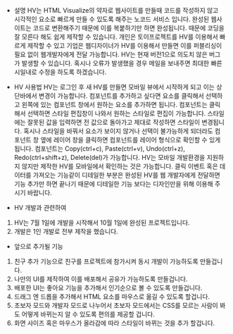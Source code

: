 - 설명
HV는 HTML Visualize의 약자로
웹사이트를 만들때 코드를 작성하지 않고 시각적인 요소로 빠르게 만들 수 있도록 해주는 노코드 서비스 입니다.
완성된 웹사이트는 코드로 변환해주기 때문에 이를 복붙하기만 하면 완성됩니다.
때문에 코딩을 잘 모른다 해도 쉽게 제작할 수 있습니다.
개인은 토이프로젝트를 HV를 이용해서 빠르게 제작할 수 있고
기업은 웹디자이너가 HV를 이용해서 만들면 이를 퍼블리싱이 필요 없이 웹개발자에게 전달 가능합니다.
HV는 현재 버전1으로 의도치 않은 버그가 발생할 수 있습니다.
혹시나 오류가 발생했을 경우 메일을 보내주면 최대한 빠른 시일내로 수정을 하도록 하겠습니다.

- HV 사용법
HV는 로그인 후 새 HV를 만들면 모바일 뷰에서 시작하게 되고 이는 상단바에서 변경이 가능합니다.
컴포넌트를 추가하고 싶다면 요소를 클릭해서 선택하고 왼쪽에 있는 컴포넌트 창에서 원하는 요소를 추가하면 됩니다.
컴포넌트는 클릭해서 선택하면 스타일 편집창이 나와서 원하는 스타일로 편집이 가능합니다.
스타일에는 잘못된 값을 입력하면 전 값으로 돌아가고 제대로 작성하면 스타일이 변경됩니다.
혹시나 스타일을 바꿔서 요소가 보이지 않거나 선택이 불가능하게 되더라도 컴포넌트 창 옆에 레이어 창을 클릭하면
컴포넌트를 레이어 형식으로 확인할 수 있게 됩니다.
컴포넌트는 Copy(ctrl+c), Paste(ctrl+v), Undo(ctrl+z), Redo(ctrl+shift+z), Delete(del)가 가능합니다.
HV는 모바일 개발환경을 지원하지 않지만 제작한 HV를 모바일에서 확인하는 것은 가능합니다.
클릭 이벤트 혹은 데이터를 가져오는 기능같이 디테일한 부분은
완성된 HV를 웹 개발자에게 전달하면 기능 추가만 하면 끝나기 때문에 
디테일한 기능 보다는 디자인만을 위해 이용해 주시기 바랍니다.

- HV 개발과 관련하여
1. HV는 7월 1일에 개발을 시작해서 10월 1일에 완성된 프로젝트입니다.
2. 개발은 1인 개발로 전부 제작을 했습니다.

- 앞으로 추가될 기능
1. 친구 추가 기능으로 친구를 프로젝트에 참가시켜 동시 개발이 가능하도록 만들겁니다.
2. 나만의 UI를 제작하여 이를 배포해서 공유가 가능하도록 만들겁니다.
3. 배포한 UI는 좋아요 기능을 추가해서 인기순으로 볼 수 있도록 만들겁니다.
4. 드래그 엔 드롭을 추가해서 HTML 요소를 마우스로 옮길 수 있도록 할겁니다.
5. 초보자 모드와 개발자 모드로 나누어서 초보자 모드에서는 
   CSS를 모르는 사람이 봐도 어떻게 바뀌는지 알 수 있도록 편의를 제공할 겁니다.
6. 화면 사이즈 혹은 마우스가 올라감에 따라 스타일이 바뀌는 것을 추가 할겁니다.